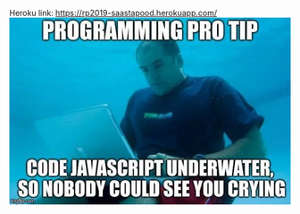 Heroku link: https://rp2019-saastapood.herokuapp.com/
![alt text](https://raw.githubusercontent.com/priilau/rakenduste_programmeerimine_2019s/master/public/images/meme.jpg)

<html>
<body>
<p id="sum_first"></p>
<p id="sum_second"></p>
<script>
var sum_first =50+20+' Sajeesh Sreeni ';
var sum_second= " Sajeesh Sreeni "+50+20;
document.getElementById("sum_first").innerHTML = "The first varaible sum is :"+sum_first +
"<br>The second varaible sum is :"+sum_second ;
</script>
</body>
</html>
